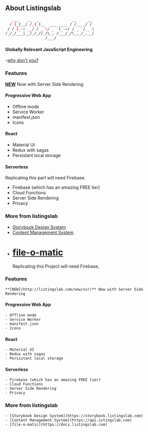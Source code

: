 ## About Listingslab

```bash
   ___    __  _               __     __
  / (_)__/ /_(_)__  ___ ____ / /__ _/ /
 / / (_-< __/ / _ \/ _ `(_-</ / _ `/ _ \
/_/_/___|__/_/_//_/\_, /___/_/\_,_/_.__/
                  /___/

```

#### Globally Relevant JavaScript Engineering

-[why don't you?](./why-dont-you)

### Features

**[NEW](http://listingslab.com/new/ssr)** Now with Server Side Rendering

#### Progressive Web App

- Offline mode
- Service Worker
- manifest.json
- Icons

#### React

- Material UI
- Redux with sagas
- Persistant local storage

#### Serverless

Replicating this part will need Firebase.

- Firebase (which has an amazing FREE tier)
- Cloud Functions
- Server Side Rendering
- Privacy

### More from listingslab

- [Storybook Design System](https://storybook.listingslab.com)
- [Content Management System](https://api.istingslab.com)
- # [file-o-matic](https://docs.listingslab.com)
  Replicating this Project will need Firebase,

### Features

    **[NEW](http://listingslab.com/new/ssr)** Now with Server Side Rendering

#### Progressive Web App

    - Offline mode
    - Service Worker
    - manifest.json
    - Icons

#### React

    - Material UI
    - Redux with sagas
    - Persistant local storage

#### Serverless

    - Firebase (which has an amazing FREE tier)
    - Cloud Functions
    - Server Side Rendering
    - Privacy

### More from listingslab

    - [Storybook Design System](https://storybook.listingslab.com)
    - [Content Management System](https://api.istingslab.com)
    - [file-o-matic](https://docs.listingslab.com)
